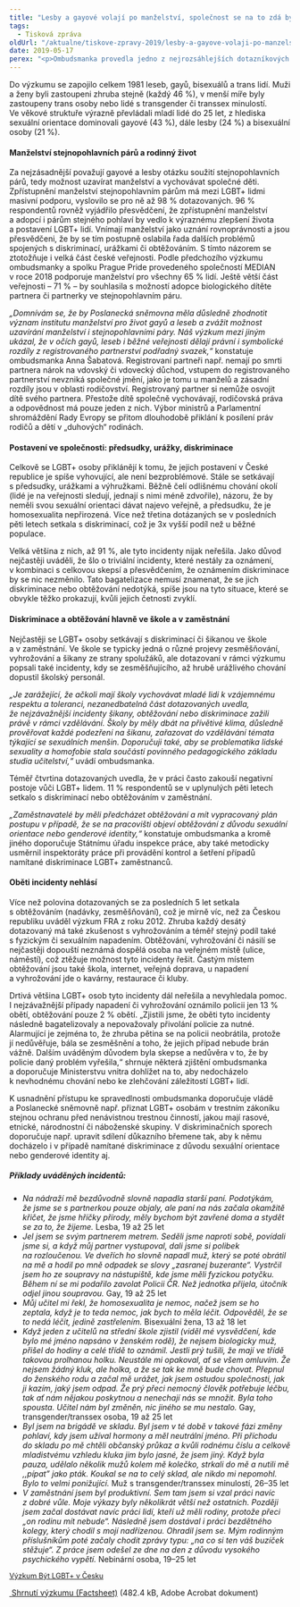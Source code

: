 ```yaml
---
title: "Lesby a gayové volají po manželství, společnost se na to zdá být připravená"
tags:
  - Tisková zpráva
oldUrl: "/aktualne/tiskove-zpravy-2019/lesby-a-gayove-volaji-po-manzelstvi-spolecnost-se-na-to-zda-byt-pripravena"
date: 2019-05-17
perex: "<p>Ombudsmanka provedla jedno z nejrozsáhlejších dotazníkových šetření mezi lesbami, gayi, bisexuály a trans lidmi v České republice. Ve spolupráci s Prague Pride zjišťovala, s jakými problémy a překážkami se LGBT+ osoby v posledních pěti letech potýkaly, jak je podle nich společnost přijímá, s jakými společenskými stereotypy a předsudky se setkávali a jaké jsou jejich zkušenosti s diskriminací a obtěžováním.</p>"
---
```


<!-- imported from the old website -->

<p>Do výzkumu se zapojilo celkem 1981 leseb, gayů, bisexuálů a trans lidí. Muži a ženy byli zastoupeni zhruba stejně (každý 46 %), v menší míře byly zastoupeny trans osoby nebo lidé s transgender či transsex minulostí. Ve věkové struktuře výrazně převládali mladí lidé do 25 let, z hlediska sexuální orientace dominovali gayové (43 %), dále lesby (24 %) a bisexuální osoby (21 %). </p> <h4>Manželství stejnopohlavních párů a rodinný život</h4> <p>Za nejzásadnější považují gayové a lesby otázku soužití stejnopohlavních párů, tedy možnost uzavírat manželství a vychovávat společné děti. Zpřístupnění manželství stejnopohlavním párům má mezi LGBT+ lidmi masivní podporu, vyslovilo se pro ně až 98 % dotazovaných. 96 % respondentů rovněž vyjádřilo přesvědčení, že zpřístupnění manželství a adopcí i párům stejného pohlaví by vedlo k výraznému zlepšení života a postavení LGBT+ lidí. Vnímají manželství jako uznání rovnoprávnosti a jsou přesvědčeni, že by se tím postupně oslabila řada dalších problémů spojených s diskriminací, urážkami či obtěžováním. S tímto názorem se ztotožňuje i velká část české veřejnosti. Podle předchozího výzkumu ombudsmanky a spolku Prague Pride provedeného společností MEDIAN v roce 2018 podporuje manželství pro všechny 65 % lidí. Ještě větší část veřejnosti – 71 % &ndash; by souhlasila s možností adopce biologického dítěte partnera či partnerky ve stejnopohlavním páru. </p> <p><i>„Domnívám se, že by Poslanecká sněmovna měla důsledně zhodnotit význam institutu manželství pro život gayů a leseb a zvážit možnost uzavírání manželství i stejnopohlavními páry. Náš výzkum mezi jiným ukázal, že v očích gayů, leseb i běžné veřejnosti dělají právní i symbolické rozdíly z registrovaného partnerství podřadný svazek,“</i> konstatuje ombudsmanka Anna Šabatová. Registrovaní partneři např. nemají po smrti partnera nárok na vdovský či vdovecký důchod, vstupem do registrovaného partnerství nevzniká společné jmění, jako je tomu u manželů a zásadní rozdíly jsou v oblasti rodičovství. Registrovaný partner si nemůže osvojit dítě svého partnera. Přestože dítě společně vychovávají, rodičovská práva a odpovědnost má pouze jeden z nich. Výbor ministrů a Parlamentní shromáždění Rady Evropy se přitom dlouhodobě přiklání k posílení práv rodičů a dětí v „duhových“ rodinách.</p> <h4>Postavení ve společnosti: předsudky, urážky, diskriminace</h4> <p>Celkově se LGBT+ osoby přiklánějí k tomu, že jejich postavení v České republice je spíše vyhovující, ale není bezproblémové. Stále se setkávají s předsudky, urážkami a výhružkami. Běžně čelí odlišnému chování okolí (lidé je na veřejnosti sledují, jednají s nimi méně zdvořile), názoru, že by neměli svou sexuální orientaci dávat najevo veřejně, a předsudku, že je homosexualita nepřirozená. Více než třetina dotázaných se v posledních pěti letech setkala s diskriminací, což je 3x vyšší podíl než u běžné populace. </p> <p>Velká většina z nich, až 91 %, ale tyto incidenty nijak neřešila. Jako důvod nejčastěji uváděli, že šlo o triviální incidenty, které nestály za oznámení, v kombinaci s celkovou skepsí a přesvědčením, že oznámením diskriminace by se nic nezměnilo. Tato bagatelizace nemusí znamenat, že se jich diskriminace nebo obtěžování nedotýká, spíše jsou na tyto situace, které se obvykle těžko prokazují, kvůli jejich četnosti zvyklí.</p> <h4>Diskriminace a obtěžování hlavně ve škole a v zaměstnání</h4> <p>Nejčastěji se LGBT+ osoby setkávají s diskriminací či šikanou ve škole a v zaměstnání. Ve škole se typicky jedná o různé projevy zesměšňování, vyhrožování a šikany ze strany spolužáků, ale dotazovaní v rámci výzkumu popsali také incidenty, kdy se zesměšňujícího, až hrubě urážlivého chování dopustil školský personál. </p> <p><i>„Je zarážející, že ačkoli mají školy vychovávat mladé lidi k vzájemnému respektu a toleranci, nezanedbatelná část dotazovaných uvedla, že nejzávažnější incidenty šikany, obtěžování nebo diskriminace zažili právě v rámci vzdělávání. Školy by měly dbát na přívětivé klima, důsledně prověřovat každé podezření na šikanu, zařazovat do vzdělávání témata týkající se sexuálních menšin. Doporučuji také, aby se problematika lidské sexuality a homofobie stala součástí povinného pedagogického základu studia učitelství,“</i> uvádí ombudsmanka.</p> <p>Téměř čtvrtina dotazovaných uvedla, že v práci často zakouší negativní postoje vůči LGBT+ lidem. 11 % respondentů se v uplynulých pěti letech setkalo s diskriminací nebo obtěžováním v zaměstnání.</p> <p><i>„Zaměstnavatelé by měli předcházet obtěžování a mít vypracovaný plán postupu v případě, že se na pracovišti objeví obtěžování z důvodu sexuální orientace nebo genderové identity,“</i> konstatuje ombudsmanka a kromě jiného doporučuje Státnímu úřadu inspekce práce, aby také metodicky usměrnil inspektoráty práce při provádění kontrol a šetření případů namítané diskriminace LGBT+ zaměstnanců.</p> <h4>Oběti incidenty nehlásí</h4> <p>Více než polovina dotazovaných se za posledních 5 let setkala s obtěžováním (nadávky, zesměšňování), což je mírně víc, než za Českou republiku uváděl výzkum FRA z roku 2012. Zhruba každý desátý dotazovaný má také zkušenost s vyhrožováním a téměř stejný podíl také s fyzickým či sexuálním napadením. Obtěžování, vyhrožování či násilí se nejčastěji dopouští neznámá dospělá osoba na veřejném místě (ulice, náměstí), což ztěžuje možnost tyto incidenty řešit. Častým místem obtěžování jsou také škola, internet, veřejná doprava, u napadení a vyhrožování jde o kavárny, restaurace či kluby.</p> <p>Drtivá většina LGBT+ osob tyto incidenty dál neřešila a nevyhledala pomoc. I nejzávažnější případy napadení či vyhrožování oznámilo policii jen 13 % obětí, obtěžování pouze 2 % obětí. „Zjistili jsme, že oběti tyto incidenty následně bagatelizovaly a nepovažovaly přivolání policie za nutné. Alarmující je zejména to, že zhruba pětina se na policii neobrátila, protože jí nedůvěřuje, bála se zesměšnění a toho, že jejich případ nebude brán vážně. Dalším uváděným důvodem byla skepse a nedůvěra v to, že by policie daný problém vyřešila,“ shrnuje některá zjištění ombudsmanka a doporučuje Ministerstvu vnitra dohlížet na to, aby nedocházelo k nevhodnému chování nebo ke zlehčování záležitostí LGBT+ lidí.</p> <p>K usnadnění přístupu ke spravedlnosti ombudsmanka doporučuje vládě a Poslanecké sněmovně např. přiznat LGBT+ osobám v trestním zákoníku stejnou ochranu před nenávistnou trestnou činností, jakou mají rasové, etnické, národnostní či náboženské skupiny. V diskriminačních sporech doporučuje např. upravit sdílení důkazního břemene tak, aby k němu docházelo i v případě namítané diskriminace z důvodu sexuální orientace nebo genderové identity aj.</p> <h5>Příklady uváděných incidentů:</h5><ul><li><i>Na nádraží mě bezdůvodně slovně napadla starší paní. Podotýkám, že jsme se s partnerkou pouze objaly, ale paní na nás začala okamžitě křičet, že jsme hříčky přírody, měly bychom být zavřené doma a stydět se za to, že žijeme.</i> Lesba, 19 až 25 let</li><li><i>Jel jsem se svým partnerem metrem. Seděli jsme naproti sobě, povídali jsme si, a když můj partner vystupoval, dali jsme si polibek na rozloučenou. Ve dveřích ho slovně napadl muž, který se poté obrátil na mě a hodil po mně odpadek se slovy „zasranej buzerante“. Vystrčil jsem ho ze soupravy na nástupiště, kde jsme měli fyzickou potyčku. Během ní se mi podařilo zavolat Policii ČR. Než jednotka přijela, útočník odjel jinou soupravou.</i> Gay, 19 až 25 let</li><li><i>Můj učitel mi řekl, že homosexualita je nemoc, načež jsem se ho zeptala, když je to teda nemoc, jak bych to měla léčit. Odpověděl, že se to nedá léčit, jedině zastřelením.</i> Bisexuální žena, 13 až 18 let</li><li><i>Když jeden z učitelů na střední škole zjistil (viděl mé vysvědčení, kde bylo mé jméno napsáno v ženském rodě), že nejsem biologicky muž, přišel do hodiny a celé třídě to oznámil. Jestli prý tušili, že mají ve třídě takovou prolhanou holku. Neustále mi opakoval, ať se všem omluvím. Že nejsem žádný kluk, ale holka, a že se tak ke mně bude chovat. Přepnul do ženského rodu a začal mě urážet, jak jsem ostudou společnosti, jak ji kazím, jaký jsem odpad. Že prý přeci nemocný člověk potřebuje léčbu, tak ať nám nějakou poskytnou a nenechají nás se množit. Byla toho spousta. Učitel nám byl změněn, nic jiného se mu nestalo.</i> Gay, transgender/transsex osoba, 19 až 25 let</li><li><i>Byl jsem na brigádě ve skladu. Byl jsem v té době v takové fázi změny pohlaví, kdy jsem užíval hormony a měl neutrální jméno. Při příchodu do skladu po mě chtěli občanský průkaz a kvůli rodnému číslu a celkově mladistvému vzhledu kluka jim bylo jasné, že jsem jiný. Když byla pauza, udělalo několik mužů kolem mě kolečko, strkali do mě a nutili mě ,,pípat” jako pták. Koukal se na to celý sklad, ale nikdo mi nepomohl. Bylo to velmi ponižující.</i> Muž s transgender/transsex minulostí, 26–35 let</li><li><i> V zaměstnání jsem byl produktivní. Sem tam jsem si vzal práci navíc z dobré vůle. Moje výkazy byly několikrát větší než ostatních. Později jsem začal dostávat navíc práci lidí, kteří už měli rodiny, protože přeci „on rodinu mít nebude“. Následně jsem dostával i práci bezdětného kolegy, který chodil s mojí nadřízenou. Ohradil jsem se. Mým rodinným příslušníkům poté začaly chodit zprávy typu: „na co si ten váš buzíček stěžuje“. Z práce jsem odešel ze dne na den z důvodu vysokého psychického vypětí.</i> Nebinární osoba, 19–25 let</li></ul><p><a href="https://www.ochrance.cz/fileadmin/user_upload/DISKRIMINACE/Vyzkum/Vyzkum-LGBT.pdf" target="_blank" style="font-size: 12.8px;">Výzkum Být LGBT+ v Česku</a></p><p><a title="Otevření do nového okna" href="https://www.ochrance.cz/fileadmin/user_upload/DISKRIMINACE/Vyzkum/LGBT_Factsheet.pdf" target="_blank"><img alt="" src="https://www.ochrance.cz/typo3/ext/od_linkdesc/icons/pdf.gif" class="od_linkdesc_icon" /> Shrnutí výzkumu (Factsheet)</a> (482.4 kB, Adobe Acrobat dokument)</p>
